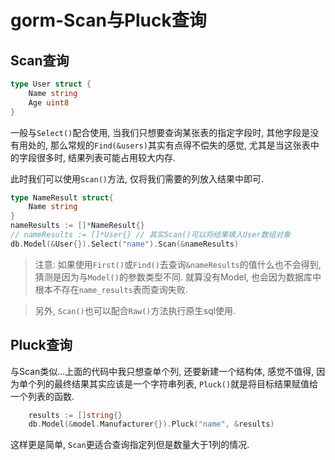 # gorm-Scan与Pluck查询

## Scan查询

```go
type User struct {
	Name string
	Age uint8
}
```

一般与`Select()`配合使用, 当我们只想要查询某张表的指定字段时, 其他字段是没有用处的, 那么常规的`Find(&users)`其实有点得不偿失的感觉, 尤其是当这张表中的字段很多时, 结果列表可能占用较大内存. 

此时我们可以使用`Scan()`方法, 仅将我们需要的列放入结果中即可.

```go
type NameResult struct{
	Name string
}
nameResults := []*NameResult{}
// nameResults := []*User{} // 其实Scan()可以将结果填入User数组对象
db.Model(&User{}).Select("name").Scan(&nameResults)
```

> 注意: 如果使用`First()`或`Find()`去查询`&nameResults`的值什么也不会得到, 猜测是因为与`Model()`的参数类型不同. 就算没有Model, 也会因为数据库中根本不存在`name_results`表而查询失败.

> 另外, `Scan()`也可以配合`Raw()`方法执行原生sql使用.

## Pluck查询

与Scan类似...上面的代码中我只想查单个列, 还要新建一个结构体, 感觉不值得, 因为单个列的最终结果其实应该是一个字符串列表, `Pluck()`就是将目标结果赋值给一个列表的函数.

```go
	results := []string{}
	db.Model(&model.Manufacturer{}).Pluck("name", &results)
```

这样更是简单, `Scan`更适合查询指定列但是数量大于1列的情况.
